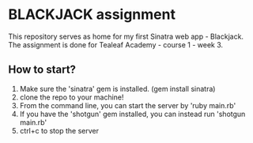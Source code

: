 # BLACKJACK assignment

This repository serves as home for my first Sinatra web app - Blackjack.
The assignment is done for Tealeaf Academy - course 1 - week 3.


## How to start?
1. Make sure the 'sinatra' gem is installed. (gem install sinatra)
2. clone the repo to your machine!
2. From the command line, you can start the server by 'ruby main.rb'
3. If you have the 'shotgun' gem installed, you can instead run 'shotgun main.rb'
4. ctrl+c to stop the server
